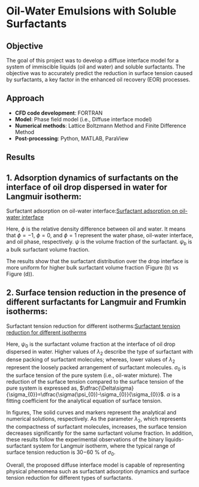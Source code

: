 # Oil-Water Emulsions with Soluble Surfactants

## Objective
The goal of this project was to develop a diffuse interface model for a system of immiscible liquids (oil and water) and soluble surfactants. The objective was to accurately predict the reduction in surface tension caused by surfactants, a key factor in the enhanced oil recovery (EOR) processes.

## Approach
- **CFD code development**: FORTRAN
- **Model**: Phase field model (i.e., Diffuse interface model)
- **Numerical methods**: Lattice Boltzmann Method and Finite Difference Method
- **Post-processing**: Python, MATLAB, ParaView 

## Results
## 1. Adsorption dynamics of surfactants on the interface of oil drop dispersed in water for Langmuir isotherm:

Surfactant adsorption on oil-water interface:[Surfactant adsorption on oil-water interface](images/Oil-Water_drop_surfactant_adsorption.png)

Here, $\phi$ is the relative density difference between oil and water. It means that $\phi=-1$, $\phi=0$, and $\phi=1$ represent the water phase, oil-water interface, and oil phase, respectively. $\psi$ is the volume fraction of the surfactant. $\psi_{b}$ is a bulk surfactant volume fraction.

The results show that the surfactant distribution over the drop interface is more uniform for higher bulk surfactant volume fraction (Figure (b) vs Figure (d)).

## 2. Surface tension reduction in the presence of different surfactants for Langmuir and Frumkin isotherms:

Surfactant tension reduction for different isotherms:[Surfactant tension reduction for different isotherms](images/Surface_tension_reduction.png)

Here, $\psi_{0}$ is the surfactant volume fraction at the interface of oil drop dispersed in water. Higher values of $\lambda_{2}$ describe the type of surfactant with dense packing of surfactant molecules; whereas, lower values of $\lambda_{2}$ represent the loosely packed arrangement of surfactant molecules.  $\sigma_0$ is the surface tension of the pure system (i.e., oil-water mixture). The reduction of the surface tension compared to the surface tension of the pure system is expressed as, $\dfrac{\Delta\sigma}{\sigma_{0}}=\dfrac{\sigma(\psi_{0})-\sigma_{0}}{\sigma_{0}}$. $\alpha$ is a fitting coefficient for the analytical equation of surface tension.

In figures, The solid curves and markers represent the analytical and numerical solutions, respectively. As the parameter $\lambda_{2}$, which represents the compactness of surfactant molecules, increases, the surface tension decreases significantly for the same surfactant volume fraction. In addition, these results follow the experimental observations of the binary liquids-surfactant system for Langmuir isotherm, where the typical range of surface tension reduction is 30−60 % of $\sigma_{0}$.

Overall, the proposed diffuse interface model is capable of representing physical phenomena such as surfactant adsorption dynamics and surface tension reduction for different types of surfactants. 
